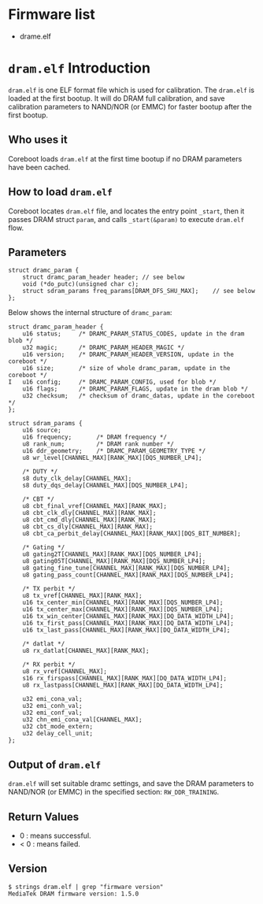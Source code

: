 # Firmware list

- drame.elf

# `dram.elf` Introduction

`dram.elf` is one ELF format file which is used for calibration.
The `dram.elf` is loaded at the first bootup. It will do DRAM
full calibration, and save calibration parameters to NAND/NOR (or EMMC)
for faster bootup after the first bootup.

## Who uses it

Coreboot loads `dram.elf` at the first time bootup if no DRAM parameters have
been cached.


## How to load `dram.elf`

Coreboot locates `dram.elf` file, and locates the entry point `_start`,
then it passes DRAM struct `param`, and calls `_start(&param)` to execute
`dram.elf` flow.

## Parameters

```
struct dramc_param {
    struct dramc_param_header header; // see below
    void (*do_putc)(unsigned char c);
    struct sdram_params freq_params[DRAM_DFS_SHU_MAX];    // see below
};
```

Below shows the internal structure of `dramc_param`:

```
struct dramc_param_header {
    u16 status;     /* DRAMC_PARAM_STATUS_CODES, update in the dram blob */
    u32 magic;      /* DRAMC_PARAM_HEADER_MAGIC */
    u16 version;    /* DRAMC_PARAM_HEADER_VERSION, update in the coreboot */
    u16 size;       /* size of whole dramc_param, update in the coreboot */
I   u16 config;     /* DRAMC_PARAM_CONFIG, used for blob */
    u16 flags;      /* DRAMC_PARAM_FLAGS, update in the dram blob */
    u32 checksum;   /* checksum of dramc_datas, update in the coreboot */
};

struct sdram_params {
    u16 source;
    u16 frequency;       /* DRAM frequency */
    u8 rank_num;         /* DRAM rank number */
    u16 ddr_geometry;    /* DRAMC_PARAM_GEOMETRY_TYPE */
    u8 wr_level[CHANNEL_MAX][RANK_MAX][DQS_NUMBER_LP4];

    /* DUTY */
    s8 duty_clk_delay[CHANNEL_MAX];
    s8 duty_dqs_delay[CHANNEL_MAX][DQS_NUMBER_LP4];

    /* CBT */
    u8 cbt_final_vref[CHANNEL_MAX][RANK_MAX];
    u8 cbt_clk_dly[CHANNEL_MAX][RANK_MAX];
    u8 cbt_cmd_dly[CHANNEL_MAX][RANK_MAX];
    u8 cbt_cs_dly[CHANNEL_MAX][RANK_MAX];
    u8 cbt_ca_perbit_delay[CHANNEL_MAX][RANK_MAX][DQS_BIT_NUMBER];

    /* Gating */
    u8 gating2T[CHANNEL_MAX][RANK_MAX][DQS_NUMBER_LP4];
    u8 gating05T[CHANNEL_MAX][RANK_MAX][DQS_NUMBER_LP4];
    u8 gating_fine_tune[CHANNEL_MAX][RANK_MAX][DQS_NUMBER_LP4];
    u8 gating_pass_count[CHANNEL_MAX][RANK_MAX][DQS_NUMBER_LP4];

    /* TX perbit */
    u8 tx_vref[CHANNEL_MAX][RANK_MAX];
    u16 tx_center_min[CHANNEL_MAX][RANK_MAX][DQS_NUMBER_LP4];
    u16 tx_center_max[CHANNEL_MAX][RANK_MAX][DQS_NUMBER_LP4];
    u16 tx_win_center[CHANNEL_MAX][RANK_MAX][DQ_DATA_WIDTH_LP4];
    u16 tx_first_pass[CHANNEL_MAX][RANK_MAX][DQ_DATA_WIDTH_LP4];
    u16 tx_last_pass[CHANNEL_MAX][RANK_MAX][DQ_DATA_WIDTH_LP4];

    /* datlat */
    u8 rx_datlat[CHANNEL_MAX][RANK_MAX];

    /* RX perbit */
    u8 rx_vref[CHANNEL_MAX];
    s16 rx_firspass[CHANNEL_MAX][RANK_MAX][DQ_DATA_WIDTH_LP4];
    u8 rx_lastpass[CHANNEL_MAX][RANK_MAX][DQ_DATA_WIDTH_LP4];

    u32 emi_cona_val;
    u32 emi_conh_val;
    u32 emi_conf_val;
    u32 chn_emi_cona_val[CHANNEL_MAX];
    u32 cbt_mode_extern;
    u32 delay_cell_unit;
};
```

## Output of `dram.elf`

`dram.elf` will set suitable dramc settings, and save the DRAM parameters
to NAND/NOR (or EMMC) in the specified section: `RW_DDR_TRAINING`.

## Return Values

- 0   : means successful.
- < 0 : means failed.

## Version

```
$ strings dram.elf | grep "firmware version"
MediaTek DRAM firmware version: 1.5.0
```
